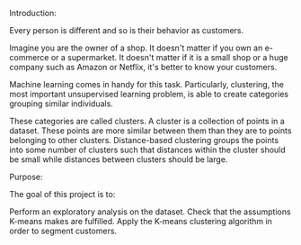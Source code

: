 Introduction:

Every person is different and so is their behavior as customers.

Imagine you are the owner of a shop. It doesn't matter if you own an e-commerce or a supermarket. It doesn't matter if it is a small shop or a huge company such as Amazon or Netflix, it's better to know your customers.

Machine learning comes in handy for this task. Particularly, clustering, the most important unsupervised learning problem, is able to create categories grouping similar individuals.

These categories are called clusters. A cluster is a collection of points in a dataset. These points are more similar between them than they are to points belonging to other clusters. Distance-based clustering groups the points into some number of clusters such that distances within the cluster should be small while distances between clusters should be large.

Purpose:

The goal of this project is to:

Perform an exploratory analysis on the dataset.
Check that the assumptions K-means makes are fulfilled.
Apply the K-means clustering algorithm in order to segment customers.
